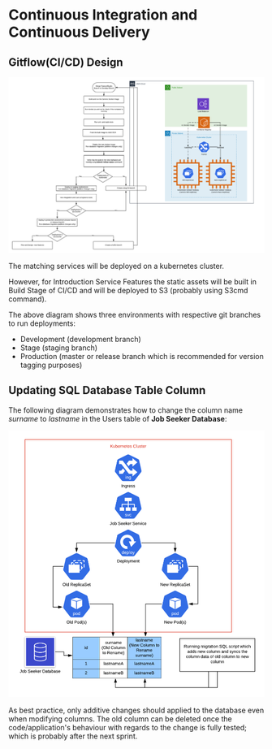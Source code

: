 # Continuous Integration and Continuous Delivery


## Gitflow(CI/CD) Design
<a href="../img/ci_cd.png" target="_blank">
  <img src="../img/ci_cd.png" alt="Continuous Integration and Delivery">
</a>

<p>The matching services will be deployed on a kubernetes cluster.</p>
<p>However, for Introduction Service Features the static assets will be built in Build Stage of CI/CD and will be deployed to S3 (probably using S3cmd command).</p>
<p>The above diagram shows three environments with respective git branches to run deployments:</p>
<ul>
	<li>Development (development branch)</li>
	<li>Stage (staging branch)</li>
	<li>Production (master or release branch which is recommended for version tagging purposes)</li>
</ul>

## Updating SQL Database Table Column

<p>The following diagram demonstrates how to change the column name <em>surname</em> to <em>lastname</em> in the Users table of <b>Job Seeker Database</b>:</p>

<a href="../img/update_sql_column.png" target="_blank">
  <img src="../img/update_sql_column.png" alt="Updating SQL Column">
</a>

<p>As best practice, only additive changes should applied to the database even when modifying columns. The old column can be deleted once the code/application's behaviour with regards to the change is fully tested; which is probably after the next sprint.</p>